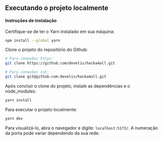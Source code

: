 ## Executando o projeto localmente

#### Instruções de instalação

Certifique-se de ter o Yarn instalado em sua máquina:

```bash
npm install --global yarn
```

Clone o projeto do repositório do Github:

```bash
# Para conexões https:
git clone https://github.com/develis/hacka4all.git

# Para conexões ssh:
git clone git@github.com:develis/hacka4all.git
```

Após concluir o clone do projeto, instale as dependências e o node_modules:

```bash
yarn install
```

Para executar o projeto localmente:

```bash
yarn dev
```

Para visualizá-lo, abra o navegador e digite: `localhost:5173/`. A numeração da porta pode variar dependendo da sua rede.
